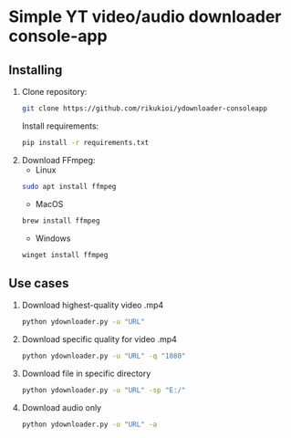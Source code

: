 # Simple YT video/audio downloader console-app

## Installing
1. Clone repository:
   ```bash
   git clone https://github.com/rikukioi/ydownloader-consoleapp
   ```
   Install requirements:
   ```bash
   pip install -r requirements.txt
   ```
2. Download FFmpeg:
    - Linux
    ```bash
    sudo apt install ffmpeg
    ```
    - MacOS
    ```bash
    brew install ffmpeg
    ```
    - Windows
    ```bash
    winget install ffmpeg
    ```
## Use cases
1. Download highest-quality video .mp4
    ```bash
    python ydownloader.py -u "URL"
    ```
2. Download specific quality for video .mp4
    ```bash
    python ydownloader.py -u "URL" -q "1080"
    ```
3. Download file in specific directory
    ```bash
    python ydownloader.py -u "URL" -sp "E:/"
    ```
4. Download audio only
    ```bash
    python ydownloader.py -u "URL" -a
    ```